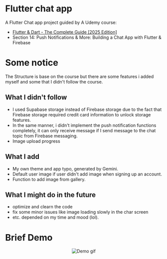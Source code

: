 # Flutter chat app

A Flutter Chat app project guided by A Udemy course:
- [Flutter & Dart - The Complete Guide [2025 Edition] ](https://www.udemy.com/course/learn-flutter-dart-to-build-ios-android-apps/)
- Section 14: Push Notifications & More: Building a Chat App with Flutter & Firebase

# Some notice
The Structure is base on the course but there are some features i added myself and some that I didn't follow the course.

## What I didn't follow
- I used Supabase storage instead of Firebase storage due to the fact that Firebase storage required credit card information to unlock storage features.
- In the same manner, i didn't implement the push notification functions completely, it can only receive message if I send message to the chat topic from Firebase messaging.
- Image upload progress
  
## What I add
- My own theme and app typo, generated by Gemini.
- Default user image if user didn't add image when signing up an account.
- Function to add image from gallery.
  
## What I might do in the future
- optimize and clearn the code
- fix some minor issues like image loading slowly in the char screen
- etc. depended on my time and mood (lol).
  
# Brief Demo

<div align="center">
  <img src="assets/Animation.gif" alt="Demo gif" />
</div>